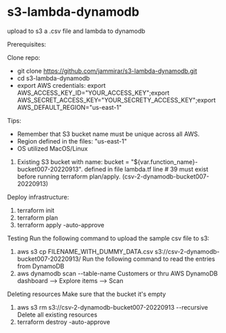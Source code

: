 # s3-lambda-dynamodb
upload to s3 a .csv file and lambda to dynamodb 


Prerequisites:

Clone repo:
   - git clone https://github.com/jammirar/s3-lambda-dynamodb.git
   - cd s3-lambda-dynamodb
   - export AWS credentials: export AWS_ACCESS_KEY_ID="YOUR_ACCESS_KEY";export AWS_SECRET_ACCESS_KEY="YOUR_SECRETY_ACCESS_KEY";export AWS_DEFAULT_REGION="us-east-1"
 
 Tips:
   - Remember that S3 bucket name must be unique across all AWS.
   - Region defined in the files: "us-east-1"
   - OS utilized MacOS/Linux
       
       
 1. Existing S3 bucket with name: bucket = "${var.function_name}-bucket007-20220913". defined in file lambda.tf line # 39 must exist before running terraform plan/apply.   (csv-2-dynamodb-bucket007-20220913)

Deploy infrastructure:
  1. terraform init
  2. terraform plan
  3. terraform apply -auto-approve


Testing 
  Run the following command to upload the sample csv file to s3:
  1. aws s3 cp FILENAME_WITH_DUMMY_DATA.csv s3://csv-2-dynamodb-bucket007-20220913/
  Run the following command to read the entries from DynamoDB
  2. aws dynamodb scan --table-name Customers
  or thru AWS DynamoDB dashboard --> Explore items --> Scan

Deleting resources
  Make sure that the bucket it's empty
  1. aws s3 rm s3://csv-2-dynamodb-bucket007-20220913 --recursive
  Delete all existing resources
  2. terraform destroy -auto-approve
